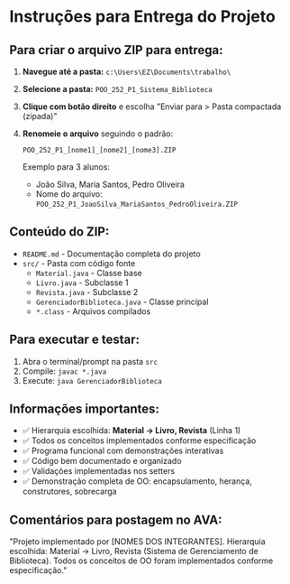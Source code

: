 # Instruções para Entrega do Projeto

## Para criar o arquivo ZIP para entrega:

1. **Navegue até a pasta:** `c:\Users\EZ\Documents\trabalho\`

2. **Selecione a pasta:** `POO_252_P1_Sistema_Biblioteca`

3. **Clique com botão direito** e escolha "Enviar para > Pasta compactada (zipada)"

4. **Renomeie o arquivo** seguindo o padrão:
   ```
   POO_252_P1_[nome1]_[nome2]_[nome3].ZIP
   ```
   
   Exemplo para 3 alunos:
   - João Silva, Maria Santos, Pedro Oliveira
   - Nome do arquivo: `POO_252_P1_JoaoSilva_MariaSantos_PedroOliveira.ZIP`

## Conteúdo do ZIP:

- `README.md` - Documentação completa do projeto
- `src/` - Pasta com código fonte
  - `Material.java` - Classe base
  - `Livro.java` - Subclasse 1  
  - `Revista.java` - Subclasse 2
  - `GerenciadorBiblioteca.java` - Classe principal
  - `*.class` - Arquivos compilados

## Para executar e testar:

1. Abra o terminal/prompt na pasta `src`
2. Compile: `javac *.java`
3. Execute: `java GerenciadorBiblioteca`

## Informações importantes:

- ✅ Hierarquia escolhida: **Material → Livro, Revista** (Linha 1)
- ✅ Todos os conceitos implementados conforme especificação
- ✅ Programa funcional com demonstrações interativas
- ✅ Código bem documentado e organizado
- ✅ Validações implementadas nos setters
- ✅ Demonstração completa de OO: encapsulamento, herança, construtores, sobrecarga

## Comentários para postagem no AVA:

"Projeto implementado por [NOMES DOS INTEGRANTES]. Hierarquia escolhida: Material → Livro, Revista (Sistema de Gerenciamento de Biblioteca). Todos os conceitos de OO foram implementados conforme especificação."